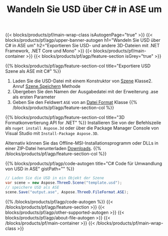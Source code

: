 ﻿---
title: Wandeln Sie USD über C# in ASE um 
description: Konvertieren Sie USD- und andere 3D-Dateien mit .NET API
url: /de/net/conversion/usd-to-ase/
family: 3d
platformtag: net
feature: conversion
informat: USD
outformat: ASE
otherformats: ASE 3DS STL PLY GLTF DAE DRC HTML 
---
{{< blocks/products/pf/main-wrap-class isAutogenPage="true" >}}
{{< blocks/products/pf/agp/upper-banner-autogen h1="Wandeln Sie USD über C# in ASE um" h2="Exportieren Sie USD- und andere 3D-Dateien mit .NET Framework, .NET Core und Mono" >}}
{{< blocks/products/pf/main-container >}}
{{< blocks/products/pf/agp/feature-section isGrey="true" >}}

{{% blocks/products/pf/agp/feature-section-col title="Exportiere USD Szene als ASE mit C#" %}}
1. Laden Sie die USD-Datei mit einem Konstruktor von [Szene](https://apireference.aspose.com/3d/net/aspose.threed/scene) Klasse2. Anruf [Szene.Speichern](https://apireference.aspose.com/3d/net/aspose.threed/scene/methods/save/index) Methode
3. Übergeben Sie den Namen der Ausgabedatei mit der Erweiterung .ase als ersten Parameter
4. Geben Sie den Feldwert `ASE` von an [Datei Format](https://apireference.aspose.com/3d/net/aspose.threed/fileformat/fields/index) Klasse
{{% /blocks/products/pf/agp/feature-section-col %}}

{{% blocks/products/pf/agp/feature-section-col title="3D Formatkonvertierung API for .NET" %}}
Installieren Sie von der Befehlszeile als ```nuget install Aspose.3d``` oder über die Package Manager Console von Visual Studio mit ```Install-Package Aspose.3D```.

Alternativ können Sie das Offline-MSI-Installationsprogramm oder DLLs in einer ZIP-Datei herunterladen [Downloads](https://downloads.aspose.com/3d/net).
{{% /blocks/products/pf/agp/feature-section-col %}}

{{% blocks/products/pf/agp/code-autogen title="C# Code für Umwandlung von USD in ASE" gistPath="" %}}
```cs
// Laden Sie die USD in ein Objekt der Szene 
var scene = new Aspose.ThreeD.Scene("template.usd");
// speichere USD als ASE 
scene.Save("output.ase", Aspose.ThreeD.FileFormat.ASE);

```
{{% /blocks/products/pf/agp/code-autogen %}}
{{< /blocks/products/pf/agp/feature-section >}}
{{< blocks/products/pf/agp/other-supported-autogen >}}
{{< blocks/products/pf/agp/about-file-autogen >}}
{{< /blocks/products/pf/main-container >}}
{{< /blocks/products/pf/main-wrap-class >}}